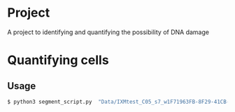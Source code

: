 # Project

A project to identifying and quantifying the possibility of DNA damage

# Quantifying cells

## Usage

```bash
$ python3 segment_script.py  "Data/IXMtest_C05_s7_w1F71963FB-8F29-41CB-A5F5-07CB9584BBC5.tif"$ python3 segment_script.py  "Data/IXMtest_C05_s7_w1F71963FB-8F29-41CB-A5F5-07CB9584BBC5.tif"

```
